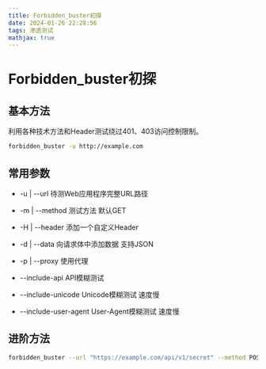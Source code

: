```yaml
---
title: Forbidden_buster初探
date: 2024-01-26 22:28:56
tags: 渗透测试
mathjax: true
---
```


# Forbidden_buster初探

## 基本方法

利用各种技术方法和Header测试绕过401、403访问控制限制。

```bash
forbidden_buster -u http://example.com
```

## 常用参数

* -u | --url 待测Web应用程序完整URL路径

* -m | --method 测试方法 默认GET

* -H | --header 添加一个自定义Header

* -d | --data 向请求体中添加数据 支持JSON

* -p | --proxy 使用代理

* --include-api API模糊测试

* --include-unicode Unicode模糊测试 速度慢

* --include-user-agent User-Agent模糊测试 速度慢

## 进阶方法

```bash
forbidden_buster --url "https://example.com/api/v1/secret" --method POST --header "Authorization: Bearer XXX" --data '{\"key\":\"value\"}' --proxy "http://proxy.example.com" --include-api --include-unicode
```

